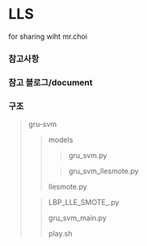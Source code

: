 # LLS
for sharing wiht mr.choi




### 참고사항 

### 참고 블로그/document

### 구조
>gru-svm
>
>>models
>>
>>>gru_svm.py
>>
>>>gru_svm_llesmote.py
>>
>>llesmote.py
>
>>LBP_LLE_SMOTE_.py
>>
>>gru_svm_main.py
>>
>>play.sh
